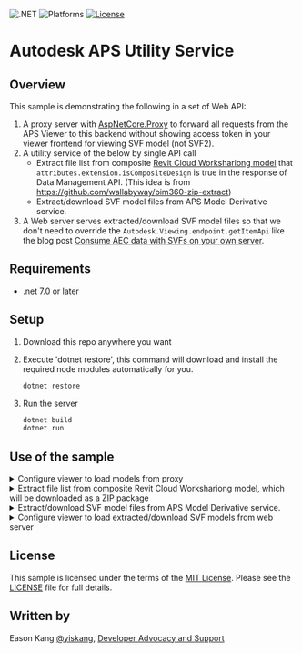 
![.NET](https://img.shields.io/badge/.NET-7.0-blue.svg)
![Platforms](https://img.shields.io/badge/platform-windows%20%7C%20osx%20%7C%20linux-lightgray.svg)
[![License](http://img.shields.io/:license-mit-blue.svg)](http://opensource.org/licenses/MIT)

# Autodesk APS Utility Service

## Overview

This sample is demonstrating the following in a set of Web API:

1. A proxy server with [AspNetCore.Proxy](https://github.com/twitchax/AspNetCore.Proxy) to forward all requests from the APS Viewer to this backend without showing access token in your viewer frontend for viewing SVF model (not SVF2).
2. A utility service of the below by single API call
   - Extract file list from composite [Revit Cloud Workshariong model](https://aps.autodesk.com/blog/make-composite-revit-design-work-design-automation-api-revit) that `attributes.extension.isCompositeDesign` is true in the response of Data Management API. (This idea is from https://github.com/wallabyway/bim360-zip-extract)
   - Extract/download SVF model files from APS Model Derivative service.
3. A Web server serves extracted/download SVF model files so that we don't need to override the `Autodesk.Viewing.endpoint.getItemApi` like the blog post [Consume AEC data with SVFs on your own server](https://aps.autodesk.com/blog/consume-aec-data-svfs-your-own-server).

## Requirements

* .net 7.0 or later

<a name="setup"></a>

## Setup

1. Download this repo anywhere you want
2. Execute 'dotnet restore', this command will download and install the required node modules automatically for you. <br />

   ```bash
   dotnet restore
   ```
3. Run the server <br />

   ```bash
   dotnet build
   dotnet run
   ```

<a name="UseOfTheSample"></a>

## Use of the sample

<details>
   <summary>Configure viewer to load models from proxy</summary>

   1. Configure viewer endpoint
   2. Initialize your viewer app in this way:

      ```JavaScript
      const options = {
         env: 'AutodeskProduction',
         accessToken: 'eyJhbGciOiJIUzI1NiIsImtpZCI6Imp3dF9zeW1tZXRyaWNfa2V5X2RldiJ9.eyJjbGllbnRfaWQiOiJjWTFqcm1rQXhPSVptbnNsOVhYN0puVURtVEVETGNGeCIsImV4cCI6MTQ4NzU2NzgwMSwic2NvcGUiOlsiZGF0YTpyZWFkIl0sImF1ZCI6Imh0dHBzOi8vYXV0b2Rlc2suY29tL2F1ZC9qd3RleHAzMCIsImp0aSI6InJZcEZZTURyemtMOWZ1ZFdKSVVlVkxucGNWT29BTDg0dFpKbXlmZ29ORW1MakF0YVVtWktRWU1lYUR2UGlnNGsifQ.uzNexXCeu4efGPKGGhHdKxoJDXHAzLb28B2nSjrq_ys' //!<<< Pass a expired token to avoid initializing auth issue on the APS Viewer v7.x
      };

      Autodesk.Viewing.Initializer( options, () => {
         // Change derivative endpoint to Proxy endpoint
         Autodesk.Viewing.endpoint.setEndpointAndApi('http://127.0.0.1:5000/api/proxy', 'derivativeV2');

         Autodesk.Viewing.Document.load(documentId, onDocumentLoadSuccess, onDocumentLoadFailure);
      });
      ```
</details>

<details>
   <summary>Extract file list from composite Revit Cloud Workshariong model, which will be downloaded as a ZIP package</summary>
   
   - Call Web API of this sample like this way
   - Note. The composite Revit file's objectId is `urn:adsk.objects:os.object:wip.dm.prod/977d69b1-43e7-40fa-8ece-6ec4602892f3.rvt`, and then encode it as URL-safe string: `urn%3Aadsk.objects%3Aos.object%3Awip.dm.prod%2F977d69b1-43e7-40fa-8ece-6ec4602892f3.rvt`.

      ```bash
      curl --location 'http://127.0.0.1:5000/api/extract/urn%3Aadsk.objects%3Aos.object%3Awip.dm.prod%2F977d69b1-43e7-40fa-8ece-6ec4602892f3.rvt/objects:list'
      ```

      Afterward, we can get the API response for the ZIP file content like the below:
      ```json
      [
         {
            "hasCrc": true,
            "isCrypted": false,
            "isUnicodeText": false,
            "flags": 0,
            "zipFileIndex": 0,
            "offset": 0,
            "externalFileAttributes": 0,
            "versionMadeBy": 20,
            "isDOSEntry": true,
            "hostSystem": 0,
            "version": 20,
            "canDecompress": true,
            "localHeaderRequiresZip64": false,
            "centralHeaderRequiresZip64": false,
            "dateTime": "2023-09-21T00:00:00+08:00",
            "name": "Link.rvt",
            "size": 5406720,
            "compressedSize": 5407550,
            "crc": 678220089,
            "compressionMethod": 8,
            "extraData": null,
            "aesKeySize": 0,
            "comment": null,
            "isDirectory": false,
            "isFile": true
         },
         {
            "hasCrc": true,
            "isCrypted": false,
            "isUnicodeText": false,
            "flags": 0,
            "zipFileIndex": 1,
            "offset": 5407588,
            "externalFileAttributes": 0,
            "versionMadeBy": 20,
            "isDOSEntry": true,
            "hostSystem": 0,
            "version": 20,
            "canDecompress": true,
            "localHeaderRequiresZip64": false,
            "centralHeaderRequiresZip64": false,
            "dateTime": "2023-09-21T00:00:00+08:00",
            "name": "Host.rvt",
            "size": 5398528,
            "compressedSize": 5399353,
            "crc": 3893408371,
            "compressionMethod": 8,
            "extraData": null,
            "aesKeySize": 0,
            "comment": null,
            "isDirectory": false,
            "isFile": true
         }
      ]
      ```
</details>

<details>
   <summary>Extract/download SVF model files from APS Model Derivative service.</summary>
   
   - Call Web API of this sample like this way, and it will create a ZIP containing all SVF files for the given URN.

      ```bash
      curl --location 'http://127.0.0.1:5000/api/extract/dXJuOmFkc2sub2JqZWN0czpvcy5vYmplY3Q6c2FuZGJveC9yYWNfYmFzaWNfc2FtcGxlX3Byb2plY3QucnZ0/derivaitves'
      ```
</details>

<details>
   <summary>Configure viewer to load extracted/download SVF models from web server</summary>

   1. Ensure extracted/download SVF model files are put under the bubbles folder aside assemblies (DLL) of this project
   2. Configure viewer endpoint
   3. Initialize your viewer app in this way:

      ```JavaScript
      const options = {
         env: 'AutodeskProduction',
         accessToken: 'eyJhbGciOiJIUzI1NiIsImtpZCI6Imp3dF9zeW1tZXRyaWNfa2V5X2RldiJ9.eyJjbGllbnRfaWQiOiJjWTFqcm1rQXhPSVptbnNsOVhYN0puVURtVEVETGNGeCIsImV4cCI6MTQ4NzU2NzgwMSwic2NvcGUiOlsiZGF0YTpyZWFkIl0sImF1ZCI6Imh0dHBzOi8vYXV0b2Rlc2suY29tL2F1ZC9qd3RleHAzMCIsImp0aSI6InJZcEZZTURyemtMOWZ1ZFdKSVVlVkxucGNWT29BTDg0dFpKbXlmZ29ORW1MakF0YVVtWktRWU1lYUR2UGlnNGsifQ.uzNexXCeu4efGPKGGhHdKxoJDXHAzLb28B2nSjrq_ys' //!<<< Pass a expired token to avoid initializing auth issue on the APS Viewer v7.x
      };

      Autodesk.Viewing.Initializer( options, () => {
         // Change derivative endpoint to Proxy endpoint
         Autodesk.Viewing.endpoint.setEndpointAndApi('http://127.0.0.1:5000/api/bubbles', 'derivativeV2');
         //Autodesk.Viewing.endpoint.setEndpointAndApi('http://127.0.0.1:5000/api/bubbles', 'modelDerivativeV2');

         Autodesk.Viewing.Document.load(documentId, onDocumentLoadSuccess, onDocumentLoadFailure);
      });
      ```
</details>

## License

This sample is licensed under the terms of the [MIT License](http://opensource.org/licenses/MIT).
Please see the [LICENSE](LICENSE) file for full details.

## Written by

Eason Kang [@yiskang](https://twitter.com/yiskang), [Developer Advocacy and Support](http://aps.autodesk.com)

